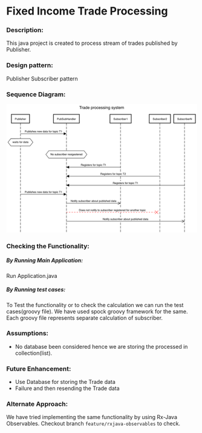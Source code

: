 # **Fixed Income Trade Processing**

### Description:
This java project is created to process stream of trades published by Publisher.

### Design pattern:
Publisher Subscriber pattern


### Sequence Diagram:
![Sequence Diagram](src/main/resources/TradeProcessingSystem.png)


### Checking the Functionality:

##### By Running Main Application:
Run Application.java

##### By Running test cases:
To Test the functionality or to check the calculation we can run the test cases(groovy file).
We have used spock groovy framework for the same. Each groovy file represents separate calculation of subscriber.


### Assumptions:
* No database been considered hence we are storing the processed in collection(list).


### Future Enhancement:
* Use Database for storing the Trade data
* Failure and then resending the Trade data


### Alternate Approach:
We have tried implementing the same functionality by using Rx-Java Observables. 
Checkout branch `feature/rxjava-observables` to check.